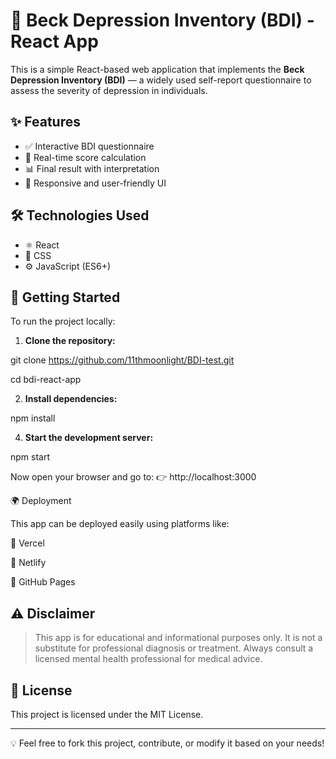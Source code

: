 
# 🧠 Beck Depression Inventory (BDI) - React App

This is a simple React-based web application that implements the **Beck Depression Inventory (BDI)** — a widely used self-report questionnaire to assess the severity of depression in individuals.

## ✨ Features

- ✅ Interactive BDI questionnaire
- 🧮 Real-time score calculation
- 📊 Final result with interpretation
- 📱 Responsive and user-friendly UI

## 🛠️ Technologies Used

- ⚛️ React
- 💅 CSS
- ⚙️ JavaScript (ES6+)

## 🚀 Getting Started

To run the project locally:

1. **Clone the repository:**
   
git clone https://github.com/11thmoonlight/BDI-test.git

cd bdi-react-app

2. **Install dependencies:**

npm install

4. **Start the development server:**

npm start

Now open your browser and go to:
👉 http://localhost:3000

🌍 Deployment

This app can be deployed easily using platforms like:

🔗 Vercel

🔗 Netlify

🔗 GitHub Pages


## ⚠️ Disclaimer

> This app is for educational and informational purposes only.
It is not a substitute for professional diagnosis or treatment.
Always consult a licensed mental health professional for medical advice.



## 📄 License

This project is licensed under the MIT License.


---

💡 Feel free to fork this project, contribute, or modify it based on your needs!
